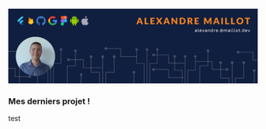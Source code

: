 ![Cover](https://github.com/AlexandreMaillot/AlexandreMaillot/blob/main/img/banniere_img.png)

### Mes derniers projet !

test

